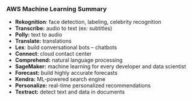 ### AWS Machine Learning Summary
- **Rekognition**: face detection, labeling, celebrity recognition
- **Transcribe:** audio to text (ex: subtitles) 
- **Polly:** text to audio 
- **Translate:** translations
- **Lex**: build conversational bots – chatbots 
- **Connect**: cloud contact center 
- **Comprehend:** natural language processing 
- **SageMaker:** machine learning for every developer and data scientist 
- **Forecast:** build highly accurate forecasts 
- **Kendra:** ML-powered search engine
- **Personalize:** real-time personalized recommendations 
- **Textract:** detect text and data in documents
